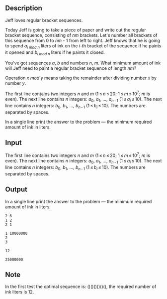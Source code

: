 ## Description

<div><p>Jeff loves regular bracket sequences.</p><p>Today Jeff is going to take a piece of paper and write out the regular bracket sequence, consisting of <span class="tex-span"><i>nm</i></span> brackets. Let's number all brackets of this sequence from <span class="tex-span">0</span> to <span class="tex-span"><i>nm</i></span> - <span class="tex-span">1</span> from left to right. Jeff knows that he is going to spend <span class="tex-span"><i>a</i><sub class="lower-index"><i>i</i> <i>mod</i> <i>n</i></sub></span> liters of ink on the <span class="tex-span"><i>i</i></span>-th bracket of the sequence if he paints it opened and <span class="tex-span"><i>b</i><sub class="lower-index"><i>i</i> <i>mod</i> <i>n</i></sub></span> liters if he paints it closed.</p><p>You've got sequences <span class="tex-span"><i>a</i></span>, <span class="tex-span"><i>b</i></span> and numbers <span class="tex-span"><i>n</i></span>, <span class="tex-span"><i>m</i></span>. What minimum amount of ink will Jeff need to paint a regular bracket sequence of length <span class="tex-span"><i>nm</i></span>?</p><p>Operation <span class="tex-span"><i>x</i> <i>mod</i> <i>y</i></span> means taking the remainder after dividing number <span class="tex-span"><i>x</i></span> by number <span class="tex-span"><i>y</i></span>.</p></div><div class="input-specification"><p>The first line contains two integers <span class="tex-span"><i>n</i></span> and <span class="tex-span"><i>m</i></span> (<span class="tex-span">1 ≤ <i>n</i> ≤ 20;&nbsp;1 ≤ <i>m</i> ≤ 10<sup class="upper-index">7</sup>;</span> <span class="tex-span"><i>m</i></span> is even). The next line contains <span class="tex-span"><i>n</i></span> integers: <span class="tex-span"><i>a</i><sub class="lower-index">0</sub></span>, <span class="tex-span"><i>a</i><sub class="lower-index">1</sub></span>, <span class="tex-span">...</span>, <span class="tex-span"><i>a</i><sub class="lower-index"><i>n</i> - 1</sub></span> <span class="tex-span">(1 ≤ <i>a</i><sub class="lower-index"><i>i</i></sub> ≤ 10)</span>. The next line contains <span class="tex-span"><i>n</i></span> integers: <span class="tex-span"><i>b</i><sub class="lower-index">0</sub></span>, <span class="tex-span"><i>b</i><sub class="lower-index">1</sub></span>, <span class="tex-span">...</span>, <span class="tex-span"><i>b</i><sub class="lower-index"><i>n</i> - 1</sub></span> <span class="tex-span">(1 ≤ <i>b</i><sub class="lower-index"><i>i</i></sub> ≤ 10)</span>. The numbers are separated by spaces.</p></div><div class="output-specification"><p>In a single line print the answer to the problem — the minimum required amount of ink in liters.</p></div>

## Input

<p>The first line contains two integers <span class="tex-span"><i>n</i></span> and <span class="tex-span"><i>m</i></span> (<span class="tex-span">1 ≤ <i>n</i> ≤ 20;&nbsp;1 ≤ <i>m</i> ≤ 10<sup class="upper-index">7</sup>;</span> <span class="tex-span"><i>m</i></span> is even). The next line contains <span class="tex-span"><i>n</i></span> integers: <span class="tex-span"><i>a</i><sub class="lower-index">0</sub></span>, <span class="tex-span"><i>a</i><sub class="lower-index">1</sub></span>, <span class="tex-span">...</span>, <span class="tex-span"><i>a</i><sub class="lower-index"><i>n</i> - 1</sub></span> <span class="tex-span">(1 ≤ <i>a</i><sub class="lower-index"><i>i</i></sub> ≤ 10)</span>. The next line contains <span class="tex-span"><i>n</i></span> integers: <span class="tex-span"><i>b</i><sub class="lower-index">0</sub></span>, <span class="tex-span"><i>b</i><sub class="lower-index">1</sub></span>, <span class="tex-span">...</span>, <span class="tex-span"><i>b</i><sub class="lower-index"><i>n</i> - 1</sub></span> <span class="tex-span">(1 ≤ <i>b</i><sub class="lower-index"><i>i</i></sub> ≤ 10)</span>. The numbers are separated by spaces.</p>

## Output

<p>In a single line print the answer to the problem — the minimum required amount of ink in liters.</p>





```input1
2 6
1 2
2 1

```




```input2
1 10000000
2
3

```




```output1
12

```




```output2
25000000

```



## Note

<p>In the first test the optimal sequence is: <span class="tex-span">()()()()()()</span>, the required number of ink liters is <span class="tex-span">12</span>.</p>
